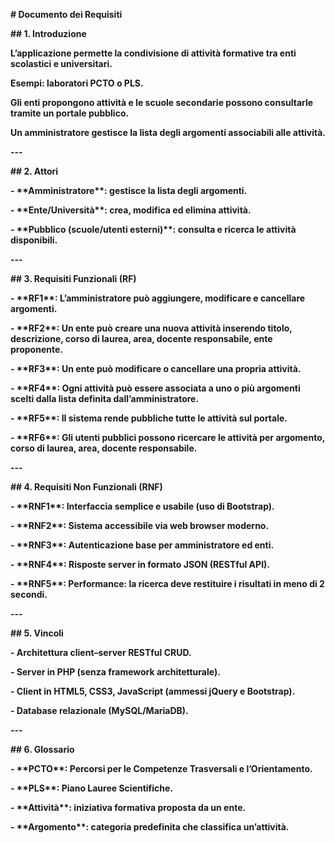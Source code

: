 **# Documento dei Requisiti**



**## 1. Introduzione**

**L’applicazione permette la condivisione di attività formative tra enti scolastici e universitari.**

**Esempi: laboratori PCTO o PLS.**  

**Gli enti propongono attività e le scuole secondarie possono consultarle tramite un portale pubblico.**  

**Un amministratore gestisce la lista degli argomenti associabili alle attività.**



**---**



**## 2. Attori**

**- \*\*Amministratore\*\*: gestisce la lista degli argomenti.**

**- \*\*Ente/Università\*\*: crea, modifica ed elimina attività.**

**- \*\*Pubblico (scuole/utenti esterni)\*\*: consulta e ricerca le attività disponibili.**



**---**



**## 3. Requisiti Funzionali (RF)**

**- \*\*RF1\*\*: L’amministratore può aggiungere, modificare e cancellare argomenti.**

**- \*\*RF2\*\*: Un ente può creare una nuova attività inserendo titolo, descrizione, corso di laurea, area, docente responsabile, ente proponente.**

**- \*\*RF3\*\*: Un ente può modificare o cancellare una propria attività.**

**- \*\*RF4\*\*: Ogni attività può essere associata a uno o più argomenti scelti dalla lista definita dall’amministratore.**

**- \*\*RF5\*\*: Il sistema rende pubbliche tutte le attività sul portale.**

**- \*\*RF6\*\*: Gli utenti pubblici possono ricercare le attività per argomento, corso di laurea, area, docente responsabile.**



**---**



**## 4. Requisiti Non Funzionali (RNF)**

**- \*\*RNF1\*\*: Interfaccia semplice e usabile (uso di Bootstrap).**

**- \*\*RNF2\*\*: Sistema accessibile via web browser moderno.**

**- \*\*RNF3\*\*: Autenticazione base per amministratore ed enti.**

**- \*\*RNF4\*\*: Risposte server in formato JSON (RESTful API).**

**- \*\*RNF5\*\*: Performance: la ricerca deve restituire i risultati in meno di 2 secondi.**



**---**



**## 5. Vincoli**

**- Architettura client–server RESTful CRUD.**

**- Server in PHP (senza framework architetturale).**

**- Client in HTML5, CSS3, JavaScript (ammessi jQuery e Bootstrap).**

**- Database relazionale (MySQL/MariaDB).**



**---**



**## 6. Glossario**

**- \*\*PCTO\*\*: Percorsi per le Competenze Trasversali e l’Orientamento.**

**- \*\*PLS\*\*: Piano Lauree Scientifiche.**

**- \*\*Attività\*\*: iniziativa formativa proposta da un ente.**

**- \*\*Argomento\*\*: categoria predefinita che classifica un’attività.**



